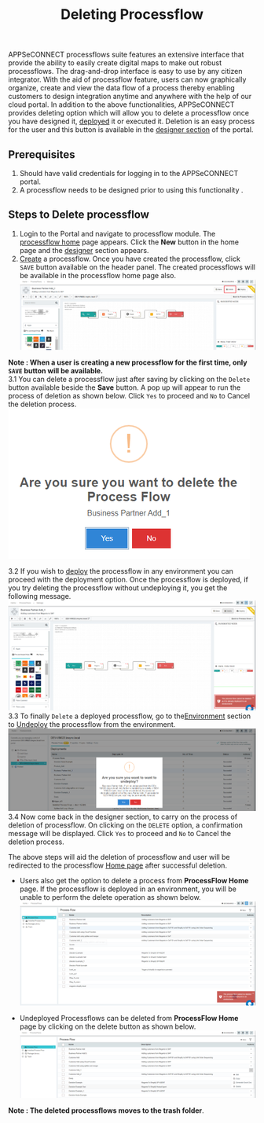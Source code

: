 ﻿---
title: "Deleting Processflow"
description: "Deletion operation enables you to completely remove processflows and create a new, fresh one for fulfilling your requirements."
keywords: "Deleteing processflow, delete processflow"
toc: true
tag: developers
category: "Processflow"
menus: 
    quickstartprocessflow:
        title: "Delete Processflow"
        weight: 4
        icon: fa fa-file-word-o
        identifier: deleteprocessflow
---

APPSeCONNECT processflows suite features an extensive interface that provide the ability to easily create digital maps to make out robust processflows. 
The drag-and-drop interface is easy to use by any citizen integrator. With the aid of processflow feature, users can now graphically organize, create and view the data flow of a process thereby enabling customers to design integration anytime and anywhere with the help of our cloud portal.
In addition to the above functionalities, APPSeCONNECT provides deleting option which will allow you to delete a processflow once you have designed it,
[deployed](/processflow/deploying-and-executing-processflow/) it or executed it. Deletion is an easy process for the user and this 
button is available in the [designer section](/processflow/components-of-processflow/) of the portal.

## Prerequisites

1.	Should have valid credentials for logging in to the APPSeCONNECT portal.
2.	A processflow needs to be designed prior to using this functionality .

## Steps to Delete processflow

1. Login to the Portal and navigate to processflow module. The [processflow home](/processflow/processflow-listing-page/) page appears. Click the **New** button in the home page and the [designer](/processflow/components-of-processflow/) section appears.    
2. [Create](/getting%20started/create-your-first-processflow/) a processflow. Once you have created the processflow, click `SAVE` button available on the header panel. The created processflows will be available in the processflow home page also. 
![pfdelete2](\staticfiles\processflow\media\pfdelete2.png) 

**Note : When a user is creating a new processflow for the first time, only `SAVE` button will be available.**                    
3.1 You can delete a processflow just after saving by clicking on the `Delete` button available beside the **Save** button. A pop up will appear to run the process of deletion as shown below. Click `Yes` to proceed and `No` to Cancel the deletion process.                             
![pfdelete3](\staticfiles\processflow\media\pfdelete3.png)          

3.2 If you wish to [deploy](/processflow/deploying-and-executing-processflow/) the processflow in any environment you can proceed with the 
deployment option. Once the processflow is deployed, if you try deleting the processflow without undeploying it, you get the 
following message.   
![pfdelete4](\staticfiles\processflow\media\pfdelete4.png)  
3.3 To finally `Delete` a deployed processflow, go to the[Environment](/deployment/Environment-Management/) section to [Undeploy](/processflow/deploying-and-executing-processflow/) 
the processflow from the environment.      
![pfdelete5](\staticfiles\processflow\media\pfdelete5.png)    
3.4 Now come back in the designer section, to carry on the process of deletion of processflow. On clicking on the `DELETE` option, a confirmation message will be displayed. Click `Yes` to proceed and `No` to Cancel the deletion process.                  

The above steps will aid the deletion of processflow and user will be redirected to the processflow [Home page](/processflow/processflow-listing-page/) after successful deletion.   

- Users also get the option to delete a process from **ProcessFlow Home** page. If the processflow is deployed in an environment, you will be unable to perform the 
delete operation as shown below.  
![pfdelete9](\staticfiles\processflow\media\pfdelete9.png)    

- Undeployed Processflows can be deleted from **ProcessFlow Home** page by clicking on the delete button as shown below.  
![pfdelete10](\staticfiles\processflow\media\pfdelete10.png)    

**Note : The deleted processflows moves to the trash folder**.

